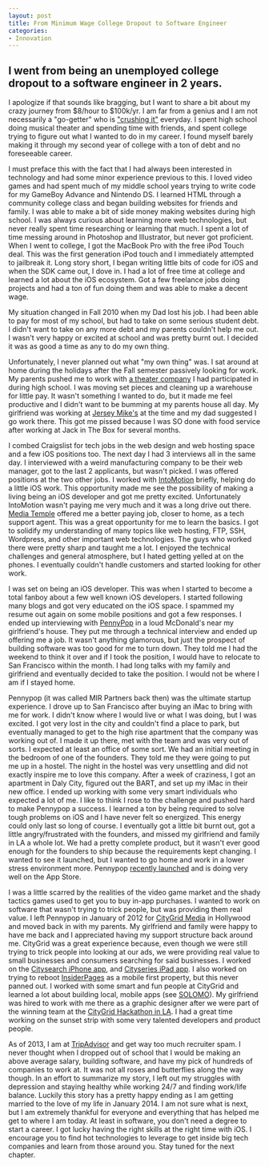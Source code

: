 ```yaml
---
layout: post
title: From Minimum Wage College Dropout to Software Engineer
categories:
- Innovation
---
```


I went from being an unemployed college dropout to a software engineer in 2 years.
--------
I apologize if that sounds like bragging, but I want to share a bit about my crazy journey from $8/hour to $100k/yr.  I am far from a genius and I am not necessarily a "go-getter" who is ["crushing it"](http://crushitbook.com/ "crush it book") everyday.  I spent high school doing musical theater and spending time with friends, and spent college trying to figure out what I wanted to do in my career.  I found myself barely making it through my second year of college with a ton of debt and no foreseeable career.

I must preface this with the fact that I had always been interested in technology and had some minor experience previous to this.  I loved video games and had spent much of my middle school years trying to write code for my GameBoy Advance and Nintendo DS.  I learned HTML through a community college class and began building websites for friends and family.  I was able to make a bit of side money making websites during high school.  I was always curious about learning more web technologies, but never really spent time researching or learning that much.  I spent a lot of time messing around in Photoshop and Illustrator, but never got proficient.  When I went to college, I got the MacBook Pro with the free iPod Touch deal.  This was the first generation iPod touch and I immediately attempted to jailbreak it.  Long story short, I began writing little bits of code for iOS and when the SDK came out, I dove in.  I had a lot of free time at college and learned a lot about the iOS ecosystem.  Got a few freelance jobs doing projects and had a ton of fun doing them and was able to make a decent wage.  

My situation changed in Fall 2010 when my Dad lost his job.  I had been able to pay for most of my school, but had to take on some serious student debt.  I didn't want to take on any more debt and my parents couldn't help me out.  I wasn't very happy or excited at school and was pretty burnt out.  I decided it was as good a time as any to do my own thing.

Unfortunately, I never planned out what "my own thing" was.  I sat around at home during the holidays after the Fall semester passively looking for work.  My parents pushed me to work with [a theater company](http://encoreentertainers.org) I had participated in during high school.  I was moving set pieces and cleaning up a warehouse for little pay.  It wasn't something I wanted to do, but it made me feel productive and I didn't want to be bumming at my parents house all day.  My girlfriend  was working at [Jersey Mike's](http://jerseymikes.com) at the time and my dad suggested I go work there.  This got me pissed because I was SO done with food service after working at Jack in The Box for several months.  

I combed Craigslist for tech jobs in the web design and web hosting space and a few iOS positions too.  The next day I had 3 interviews all in the same day.  I interviewed with a weird manufacturing company to be their web manager, got to the last 2 applicants, but wasn't picked.  I was offered positions at the two other jobs.  I worked with [IntoMotion](http://intomotion.com) briefly, helping do a little iOS work.  This opportunity made me see the possibility of making a living being an iOS developer and got me pretty excited.  Unfortunately IntoMotion wasn't paying me very much and it was a long drive out there.  [Media Temple](http://mediatemple.net) offered me a better paying job, closer to home, as a tech support agent.  This was a great opportunity for me to learn the basics.  I got to solidify my understanding of many topics like web hosting, FTP, SSH, Wordpress, and other important web technologies.  The guys who worked there were pretty sharp and taught me a lot.  I enjoyed the technical challenges and general atmosphere, but I hated getting yelled at on the phones.  I eventually couldn't handle customers and started looking for other work.

I was set on being an iOS developer.  This was when I started to become a total fanboy about a few well known iOS developers.  I started following many blogs and got very educated on the iOS space.  I spammed my resume out again on some mobile positions and got a few responses.  I ended up interviewing with [PennyPop](http://pennypop.com) in a loud McDonald's near my girlfriend's house.  They put me through a technical interview and ended up offering me a job.  It wasn't anything glamorous, but just the prospect of building software was too good for me to turn down.  They told me I had the weekend to think it over and if I took the position, I would have to relocate to San Francisco within the month.  I had long talks with my family and girlfriend and eventually decided to take the position.  I would not be where I am if I stayed home.

Pennypop (it was called MIR Partners back then) was the ultimate startup experience.  I drove up to San Francisco after buying an iMac to bring with me for work.  I didn't know where I would live or what I was doing, but I was excited.  I got very lost in the city and couldn't find a place to park, but eventually managed to get to the high rise apartment that the company was working out of. I made it up there, met with the team and was very out of sorts.  I expected at least an office of some sort.  We had an initial meeting in the bedroom of one of the founders.  They told me they were going to put me up in a hostel.  The night in the hostel was very unsettling and did not exactly inspire me to love this company.  After a week of craziness, I got an apartment in Daly City, figured out the BART, and set up my iMac in their new office.  I ended up working with some very smart individuals who expected a lot of me.  I like to think I rose to the challenge and pushed hard to make Pennypop a success.  I learned a ton by being required to solve tough problems on iOS and I have never felt so energized.  This energy could only last so long of course.  I eventually got a little bit burnt out, got a little angry/frustrated with the founders, and missed my girlfriend and family in LA a whole lot.  We had a pretty complete product, but it wasn't ever good enough for the founders to ship because the requirements kept changing.  I wanted to see it launched, but I wanted to go home and work in a lower stress environment more.  Pennypop [recently launched](https://itunes.apple.com/us/app/battle-camp/id569929985?mt=8) and is doing very well on the App Store.  

I was a little scarred by the realities of the video game market and the shady tactics games used to get you to buy in-app purchases.  I wanted to work on software that wasn't trying to trick people, but was providing them real value.  I left Pennypop in January of 2012 for [CityGrid Media](http://citygrid.com) in Hollywood and moved back in with my parents.  My girlfriend and family were happy to have me back and I appreciated having my support structure back around me.  CityGrid was a great experience because, even though we were still trying to trick people into looking at our ads, we were providing real value to small businesses and consumers searching for said businesses.  I worked on the [Citysearch iPhone app](http://https://itunes.apple.com/us/app/citysearch/id298458698?mt=8), and [Cityseries iPad app](https://itunes.apple.com/us/app/cityseries/id364900044?mt=8). I also worked on trying to reboot [InsiderPages](http://insiderpages.com) as a mobile first property, but this never panned out.  I worked with some smart and fun people at CityGrid and learned a lot about building local, mobile apps (see [SOLOMO](http://mashable.com/2013/04/30/solomo/)).  My girlfriend was hired to work with me there as a graphic designer after we were part of the winning team at the [CityGrid Hackathon in LA](http://www.citygridmedia.com/developer/blog/citygrid-hackathon-los-angeles-is-a-wrap/).  I had a great time working on the sunset strip with some very talented developers and product people.

As of 2013, I am at [TripAdvisor](http://tripadvisor.com) and get way too much recruiter spam.  I never thought when I dropped out of school that I would be making an above average salary, building software, and have my pick of hundreds of companies to work at.  It was not all roses and butterflies along the way though.  In an effort to summarize my story, I left out my struggles with depression and staying healthy while working 24/7 and finding work/life balance.  Luckily this story has a pretty happy ending as I am getting married to the love of my life in January 2014.  I am not sure what is next, but I am extremely thankful for everyone and everything that has helped me get to where I am today.  At least in software, you don't need a degree to start a career.  I got lucky having the right skills at the right time with iOS.  I encourage you to find hot technologies to leverage to get inside big tech companies and learn from those around you.  Stay tuned for the next chapter.
